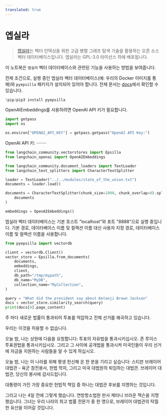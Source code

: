```yaml
---
translated: true
---
```


# 엡실라

>[엡실라](https://www.epsilla.com)는 벡터 인덱싱을 위한 고급 병렬 그래프 탐색 기술을 활용하는 오픈 소스 벡터 데이터베이스입니다. 엡실라는 GPL-3.0 라이선스 하에 배포됩니다.

이 노트북은 `엡실라` 벡터 데이터베이스와 관련된 기능을 사용하는 방법을 보여줍니다.

전제 조건으로, 실행 중인 엡실라 벡터 데이터베이스(예: 우리의 Docker 이미지를 통해)와 `pyepsilla` 패키지가 설치되어 있어야 합니다. 전체 문서는 [docs](https://epsilla-inc.gitbook.io/epsilladb/quick-start)에서 확인할 수 있습니다.

```python
!pip/pip3 install pyepsilla
```

OpenAIEmbeddings를 사용하려면 OpenAI API 키가 필요합니다.

```python
import getpass
import os

os.environ["OPENAI_API_KEY"] = getpass.getpass("OpenAI API Key:")
```

OpenAI API 키: ········

```python
from langchain_community.vectorstores import Epsilla
from langchain_openai import OpenAIEmbeddings
```

```python
from langchain_community.document_loaders import TextLoader
from langchain_text_splitters import CharacterTextSplitter

loader = TextLoader("../../modules/state_of_the_union.txt")
documents = loader.load()

documents = CharacterTextSplitter(chunk_size=1000, chunk_overlap=0).split_documents(
    documents
)

embeddings = OpenAIEmbeddings()
```

엡실라 벡터 데이터베이스는 기본 호스트 "localhost"와 포트 "8888"으로 실행 중입니다. 기본 경로, 데이터베이스 이름 및 컬렉션 이름 대신 사용자 지정 경로, 데이터베이스 이름 및 컬렉션 이름을 사용합니다.

```python
from pyepsilla import vectordb

client = vectordb.Client()
vector_store = Epsilla.from_documents(
    documents,
    embeddings,
    client,
    db_path="/tmp/mypath",
    db_name="MyDB",
    collection_name="MyCollection",
)
```

```python
query = "What did the president say about Ketanji Brown Jackson"
docs = vector_store.similarity_search(query)
print(docs[0].page_content)
```

주 마다 새로운 법률이 통과되어 투표를 억압하고 전체 선거를 왜곡하고 있습니다.

우리는 이것을 허용할 수 없습니다.

오늘 밤, 나는 상원에 다음을 요청합니다: 투표의 자유법을 통과시키십시오. 존 루이스 투표권법을 통과시키십시오. 그리고 그 사이에 공개법을 통과시켜 미국인들이 우리 선거에 자금을 지원하는 사람들을 알 수 있게 하십시오.

오늘 밤, 나는 이 나라를 위해 평생 헌신해 온 한 분을 기리고 싶습니다: 스티븐 브레이어 대법관 - 육군 참전용사, 헌법 학자, 그리고 미국 대법원의 퇴임하는 대법관. 브레이어 대법관, 당신의 봉사에 감사드립니다.

대통령이 가진 가장 중요한 헌법적 책임 중 하나는 대법관 후보를 지명하는 것입니다.

그리고 나는 4일 전에 그렇게 했습니다. 연방항소법원 판사 케타니 브라운 잭슨을 지명했습니다. 그녀는 우리 나라의 최고 법률 전문가 중 한 명으로, 브레이어 대법관의 탁월한 유산을 이어갈 것입니다.
